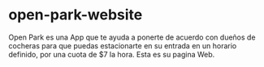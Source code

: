 # open-park-website
Open Park es una App que te ayuda a ponerte de acuerdo con dueños de cocheras para que puedas estacionarte en su entrada en un horario definido, por una cuota de $7 la hora. Esta es su pagina Web. 
